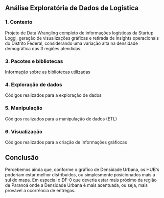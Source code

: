 ## Análise Exploratória de Dados de Logística
### 1. Contexto
Projeto de Data Wrangling completo de informações logísticas da Startup Loggi, geração de visualizações gráficas e retirada de insights operacionais do Distrito Federal, considerando uma variação alta na densidade demográfica das 3 regiões atendidas.
### 3. Pacotes e bibliotecas
Informação sobre as bibliotecas utilizadas
### 4. Exploração de dados
Códigos realizados para a exploração de dados
### 5. Manipulação
Códigos realizados para a manipulação de dados (ETL)
### 6. Visualização
Códigos realizados para a criação de informações gráfiocas

## Conclusão
Percebemos ainda que, conforme o gráfico de Densidade Urbana, os HUB's poderiam estar melhor distribuidos, ou simplesmente posicionados mais a sul do mapa. Em especial o DF-0 que deveria estar mais próximo da região de Paranoá onde a Densidade Urbana é mais acentuada, ou seja, mais provável a ocorrência de entregas.
